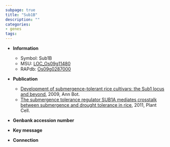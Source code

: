 ```yaml
---
subpage: true
title: "Sub1B"
description: ""
categories:
- genes
tags: 
---
```


* **Information**  
    + Symbol: Sub1B  
    + MSU: [LOC_Os09g11480](http://rice.plantbiology.msu.edu/cgi-bin/ORF_infopage.cgi?orf=LOC_Os09g11480)  
    + RAPdb: [Os09g0287000](http://rapdb.dna.affrc.go.jp/viewer/gbrowse_details/irgsp1?name=Os09g0287000)  

* **Publication**  
    + [Development of submergence-tolerant rice cultivars: the Sub1 locus and beyond](http://www.ncbi.nlm.nih.gov/pubmed?term=Development+of+submergence-tolerant+rice+cultivars:+the+Sub1+locus+and+beyond%5BTitle%5D), 2009, Ann Bot.
    + [The submergence tolerance regulator SUB1A mediates crosstalk between submergence and drought tolerance in rice](http://www.ncbi.nlm.nih.gov/pubmed?term=The+submergence+tolerance+regulator+SUB1A+mediates+crosstalk+between+submergence+and+drought+tolerance+in+rice%5BTitle%5D), 2011, Plant Cell.

* **Genbank accession number**  

* **Key message**  

* **Connection**  



